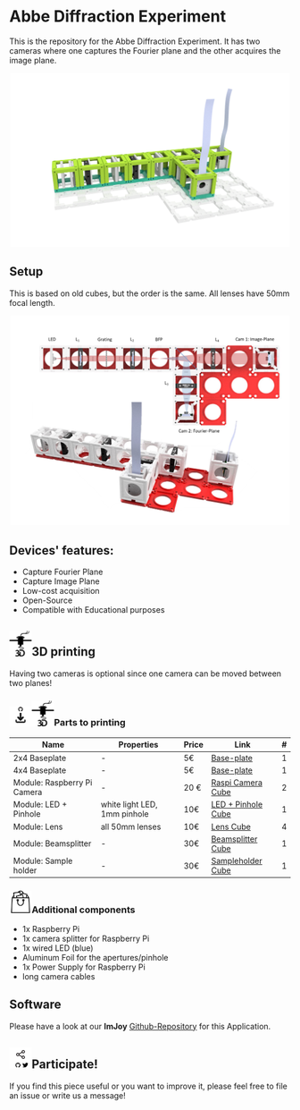 # Abbe Diffraction Experiment
This is the repository for the Abbe Diffraction Experiment. It has two cameras where one captures the Fourier plane and the other acquires the image plane.

<p align="center">
<img src="./IMAGES/Application_Abbe-Experiment_v2.png" width="500">
</p>

## Setup
This is based on old cubes, but the order is the same. All lenses have 50mm focal length.
<p align="center">
<img src="./IMAGES/Abbe_Experiment_3.jpg.png" width="500">
</p>

## Devices' features:

* Capture Fourier Plane
* Capture Image Plane
* Low-cost acquisition
* Open-Source
* Compatible with Educational purposes


## <img src="./IMAGES/P.png" width="40">3D printing

Having two cameras is optional since one camera can be moved between two planes!

### <img src="./IMAGES/D.png" width="40"><img src="./IMAGES/P.png" width="40">Parts to printing

|  Name | Properties  |  Price | Link  | # |
|---|---|---|---|---|
|  2x4 Baseplate | - | 5€  | [Base-plate](../../CAD/ASSEMBLY_Baseplate_v2/)  | 1|
|  4x4 Baseplate | - | 5€  | [Base-plate](../../CAD/ASSEMBLY_Baseplate_v2/)  | 1|
|  Module: Raspberry Pi Camera | -  | 20 €  | [Raspi Camera Cube](../../CAD/ASSEMBLY_CUBE_RaspiCam_v2)  | 2|
|  Module: LED + Pinhole  | white light LED, 1mm pinhole | 10€  | [LED + Pinhole Cube](../../CAD/ASSEMBLY_CUBE_LED_v2)  | 1|
|  Module: Lens | all 50mm lenses | 10€  | [Lens Cube](../../CAD/ASSEMBLY_CUBE_Lens_v2)  | 4 |
|  Module: Beamsplitter | - | 30€  | [Beamsplitter Cube](../../CAD/ASSEMBLY_CUBE_Beamsplitter_v2)  | 1 |
|  Module: Sample holder | - | 30€  | [Sampleholder Cube](../../CAD/ASSEMBLY_CUBE_Sample_Holder_v2)  | 1 |

### <img src="./IMAGES/B.png" width="40">Additional components

* 1x Raspberry Pi
* 1x camera splitter for Raspberry Pi
* 1x wired LED (blue)
* Aluminum Foil for the apertures/pinhole
* 1x Power Supply for Raspberry Pi
* long camera cables

## Software
Please have a look at our **ImJoy** [Github-Repository](https://github.com/bionanoimaging/UC2-ImJoy-GIT) for this Application.

## <img src="./IMAGES/S.png" width="40">Participate!
If you find this piece useful or you want to improve it, please feel free to file an issue or write us a message!
